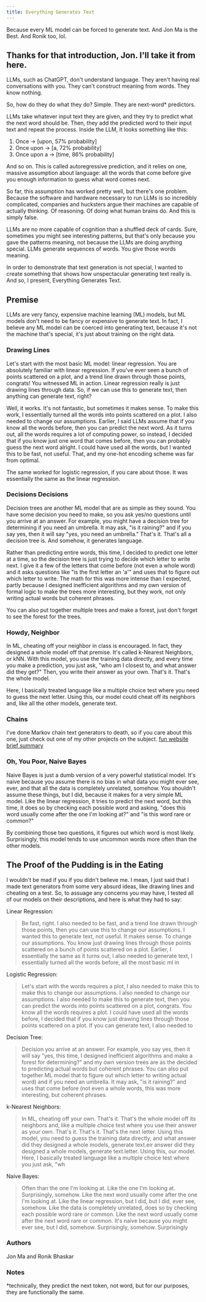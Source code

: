 ```yaml
---
title: Everything Generates Text
---
```


Because every ML model can be forced to generate text. And Jon Ma is the Best. And Ronik too, lol.

## Thanks for that introduction, Jon. I'll take it from here.

LLMs, such as ChatGPT, don't understand language. They aren't having real conversations with you. They can't construct meaning from words. They know nothing.

So, how do they do what they do? Simple. They are next-word* predictors. 

LLMs take whatever input text they are given, and they try to predict what the next word should be. Then, they add the predicted word to their input text and repeat the process. Inside the LLM, it looks something like this:

1. Once -> [upon, 57% probability]
2. Once upon -> [a, 72% probability]
3. Once upon a -> [time, 86% probability]

And so on. This is called autoregressive prediction, and it relies on one, massive assumption about language: all the words that come before give you enough information to guess what word comes next.

So far, this assumption has worked pretty well, but there's one problem. Because the software and hardware necessary to run LLMs is so incredibly complicated, companies and hucksters argue their machines are capable of actually thinking. Of reasoning. Of doing what human brains do. And this is simply false.

LLMs are no more capable of cognition than a shuffled deck of cards. Sure, sometimes you might see interesting patterns, but that's only because you gave the patterns meaning, not because the LLMs are doing anything special. LLMs generate sequences of words. You give those words meaning.

In order to demonstrate that text generation is not special, I wanted to create something that shows how unspectacular generating text really is. And so, I present, Everything Generates Text.

## Premise

LLMs are very fancy, expensive machine learning (ML) models, but ML models don't need to be fancy or expensive to generate text. In fact, I believe any ML model can be coerced into generating text, because it's not the machine that's special, it's just about training on the right data.

### Drawing Lines

Let's start with the most basic ML model: linear regression. You are absolutely familiar with linear regression. If you've ever seen a bunch of points scattered on a plot, and a trend line drawn through those points, congrats! You witnessed ML in action. Linear regression really is just drawing lines through data. So, if we can use this to generate text, then anything can generate text, right?

Well, it works. It's not fantastic, but sometimes it makes sense. To make this work, I essentially turned all the words into points scattered on a plot. I also needed to change our assumptions. Earlier, I said LLMs assume that if you know all the words before, then you can predict the next word. As it turns out, all the words requires a lot of computing power, so instead, I decided that if you know just one word that comes before, then you can probably guess the next word alright. I could have used all the words, but I wanted this to be fast, not useful. That, and my one-hot encoding scheme was far from optimal.

The same worked for logistic regression, if you care about those. It was essentially the same as the linear regression.

### Decisions Decisions

Decision trees are another ML model that are as simple as they sound. You have some decision you need to make, so you ask yes/no questions until you arrive at an answer. For example, you might have a decision tree for determining if you need an umbrella. It may ask, "is it raining?" and if you say yes, then it will say "yes, you need an umbrella." That's it. That's all a decision tree is. And somehow, it generates language.

Rather than predicting entire words, this time, I decided to predict one letter at a time, so the decision tree is just trying to decide which letter to write next. I give it a few of the letters that come before (not even a whole word) and it asks questions like "is the first letter an 'a'" and uses that to figure out which letter to write. The math for this was more intense than I expected, partly because I designed inefficient algorithms and my own version of formal logic to make the trees more interesting, but they work, not only writing actual words but coherent phrases.

You can also put together multiple trees and make a forest, just don't forget to see the forest for the trees.

### Howdy, Neighbor

In ML, cheating off your neighbor in class is encouraged. In fact, they designed a whole model off that premise. It's called k-Nearest Neighbors, or kNN. With this model, you use the training data directly, and every time you make a prediction, you just ask, "who am I closest to, and what answer did they get?" Then, you write their answer as your own. That's it. That's the whole model.

Here, I basically treated language like a multiple choice test where you need to guess the next letter. Using this, our model could cheat off its neighbors and, like all the other models, generate text.

### Chains

I've done Markov chain text generators to death, so if you care about this one, just check out one of my other projects on the subject. [fun website](https://ronikbhaskar.github.io/text_generator/) [brief summary](https://ronikbhaskar.github.io/projects/text_generator)

### Oh, You Poor, Naive Bayes

Naive Bayes is just a dumb version of a very powerful statistical model. It's naive because you assume there is no bias in what data you might ever see, ever, and that all the data is completely unrelated, somehow. You shouldn't assume these things, but I did, because it makes for a very simple ML model. Like the linear regression, it tries to predict the next word, but this time, it does so by checking each possible word and asking, "does this word usually come after the one I'm looking at?" and "is this word rare or common?"

By combining those two questions, it figures out which word is most likely. Surprisingly, this model tends to use uncommon words more often than the other models.

## The Proof of the Pudding is in the Eating

I wouldn't be mad if you if you didn't believe me. I mean, I just said that I made text generators from some very absurd ideas, like drawing lines and cheating on a test. So, to assuage any concerns you may have, I tested all of our models on their descriptions, and here is what they had to say:

Linear Regression:
> Be fast, right. I also needed to be fast, and a trend line drawn through those points, then you can use this to change our assumptions. I wanted this to generate text, not useful. It makes sense. To change our assumptions. You know just drawing lines through those points scattered on a bunch of points scattered on a plot. Earlier, I essentially the same as it turns out, I also needed to generate text, I essentially turned all the words before, all the most basic ml in

Logistic Regression:
> Let's start with the words requires a plot, I also needed to make this to make this to change our assumptions. I also needed to change our assumptions. I also needed to make this to generate text, then you can predict the words into points scattered on a plot, congrats. You know all the words requires a plot. I could have used all the words before, I decided that if you know just drawing lines through those points scattered on a plot. If you can generate text, I also needed to

Decision Tree:
> Decision you arrive at an answer. For example, you say yes, then it will say "yes, this time, I designed inefficient algorithms and make a forest for determining?" and my own version trees are as the decided to predicting actual words but coherent phrases. You can also put together ML model that to figure out which letter to writing actual word) and if you need an umbrella. It may ask, "is it raining?" and uses that come before (not even a whole words, this was more interesting, but coherent phrases.

k-Nearest Neighbors:
> In ML, cheating off your own. That's it. That's the whole model off its neighbors and, like a multiple choice test where you use their answer as your own. That's it. That's it. That's the next letter. Using this model, you need to guess the training data directly, and what answer did they designed a whole models, generate text.eir answer did they designed a whole models, generate text.letter. Using this, our model. Here, I basically treated language like a multiple choice test where you just ask, "wh

Naive Bayes:
> Often than the one I'm looking at. Like the one I'm looking at. Surprisingly, somehow. Like the next word usually come after the one I'm looking at. Like the linear regression, but I did, but I did, ever see, somehow. Like the data is completely unrelated, does so by checking each possible word rare or common. Like the next word usually come after the next word rare or common. It's naive because you might ever see, but I did, somehow. Surprisingly, somehow. Surprisingly

### Authors

Jon Ma and Ronik Bhaskar

### Notes

*technically, they predict the next token, not word, but for our purposes, they are functionally the same.